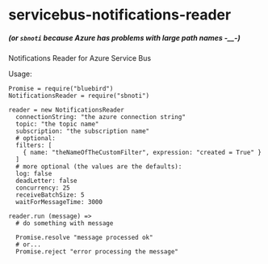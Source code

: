 # servicebus-notifications-reader
##### (or `sbnoti` because Azure has problems with large path names -__-)
Notifications Reader for Azure Service Bus

Usage:
```coffee-script
Promise = require("bluebird")
NotificationsReader = require("sbnoti")

reader = new NotificationsReader
  connectionString: "the azure connection string"
  topic: "the topic name"
  subscription: "the subscription name"
  # optional:
  filters: [
    { name: "theNameOfTheCustomFilter", expression: "created = True" }
  ]
  # more optional (the values are the defaults):
  log: false
  deadLetter: false
  concurrency: 25
  receiveBatchSize: 5
  waitForMessageTime: 3000

reader.run (message) =>
  # do something with message
  
  Promise.resolve "message processed ok"
  # or...
  Promise.reject "error processing the message"
```
